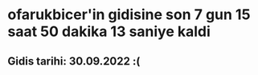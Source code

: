 # ofarukbicer'in gidisine son 7 gun 15 saat 50 dakika 13 saniye kaldi

## Gidis tarihi: 30.09.2022 :(